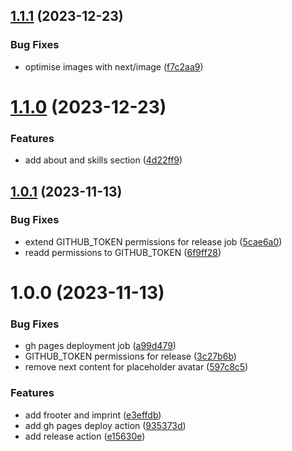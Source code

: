 ## [1.1.1](https://github.com/dhommen/dhommen.github.io/compare/v1.1.0...v1.1.1) (2023-12-23)


### Bug Fixes

* optimise images with next/image ([f7c2aa9](https://github.com/dhommen/dhommen.github.io/commit/f7c2aa9d2ddfabb368b5e8859bace9f3285d4ff1))

# [1.1.0](https://github.com/dhommen/dhommen.github.io/compare/v1.0.1...v1.1.0) (2023-12-23)


### Features

* add about and skills section ([4d22ff9](https://github.com/dhommen/dhommen.github.io/commit/4d22ff9455c9b70ee0699fd1f2f867b916d0308a))

## [1.0.1](https://github.com/dhommen/dhommen.github.io/compare/v1.0.0...v1.0.1) (2023-11-13)


### Bug Fixes

* extend GITHUB_TOKEN permissions for release job ([5cae6a0](https://github.com/dhommen/dhommen.github.io/commit/5cae6a06600398dc0ab3ec0944a28bf292a48a1c))
* readd permissions to GITHUB_TOKEN ([6f9ff28](https://github.com/dhommen/dhommen.github.io/commit/6f9ff2814c0955270da77b327931ff3299a55196))

# 1.0.0 (2023-11-13)


### Bug Fixes

* gh pages deployment job ([a99d479](https://github.com/dhommen/dhommen.github.io/commit/a99d479ab4d7c5be9fab03e3859de8e14a7ab13c))
* GITHUB_TOKEN permissions for release ([3c27b6b](https://github.com/dhommen/dhommen.github.io/commit/3c27b6b355a49960a2602d67b9c6de644a1f4a98))
* remove next content for placeholder avatar ([597c8c5](https://github.com/dhommen/dhommen.github.io/commit/597c8c574a934f353eca648b5eb86390c165df83))


### Features

* add frooter and imprint ([e3effdb](https://github.com/dhommen/dhommen.github.io/commit/e3effdb23127ab0383401127338f201193d5183c))
* add gh pages deploy action ([935373d](https://github.com/dhommen/dhommen.github.io/commit/935373d84311e8f44c0cbcfddad5a40bf6ae5291))
* add release action ([e15630e](https://github.com/dhommen/dhommen.github.io/commit/e15630e932c4eb906c66251310f1409407805f51))
